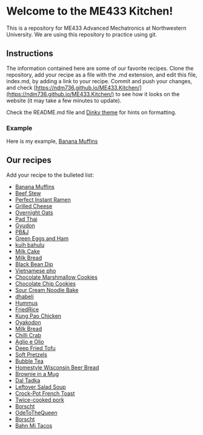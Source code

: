 # Welcome to the ME433 Kitchen!
This is a repository for ME433 Advanced Mechatronics at Northwestern University. We are using this repository to practice using git.

## Instructions
The information contained here are some of our favorite recipes. Clone the repository, add your recipe as a file with the .md extension, and edit this file, index.md, by adding a link to your recipe. Commit and push your changes, and check [https://ndm736.github.io/ME433.Kitchen/](https://ndm736.github.io/ME433.Kitchen/) to see how it looks on the website (it may take a few minutes to update).

Check the README.md file and [Dinky theme](https://pages-themes.github.io/dinky/) for hints on formatting.

### Example
Here is my example, [Banana Muffins](./recipes/bananamuffins.html)

## Our recipes
Add your recipe to the bulleted list:
- [Banana Muffins](./recipes/bananamuffins.html) <!--- The link ends in html even though the file ends in .md -->
- [Beef Stew](./recipes/beefstew.html)
- [Perfect Instant Ramen](./recipes/perfectramen.html)
- [Grilled Cheese](./recipes/grilledcheese.html)
- [Overnight Oats](./recipes/overnightoats.html)
- [Pad Thai](./recipes/PadThai.html)
- [Gyudon](./recipes/gyudon.html)
- [PB&J](./recipes/PB&J.html)
- [Green Eggs and Ham](./recipes/greeneggs.html)
- [kuih bahulu](./recipes/kuihbahulu.html)
- [Milk Cake](./recipes/milkcake.html)
- [Milk Bread](./recipes/oyakodon.html)
- [Black Bean Dip](./recipes/blackbean_dip.html)
- [Vietnamese pho](./recipes/VietnamesePho.html)
- [Chocolate Marshmallow Cookies](./recipes/chocolatemarshmallow.html)
- [Chocolate Chip Cookies](./recipes/chocolatechipcookies.html)
- [Sour Cream Noodle Bake](./recipes/noodlebake.html)
- [dhabeli](./recipes/dhabeli.html)
- [Hummus](./recipes/hummus.html)
- [FriedRice](./recipes/FriedRice.html)
- [Kung Pao Chicken](./recipes/kungpaochicken.html)
- [Oyakodon](./recipes/oyakodon.html)
- [Milk Bread](./recipes/milkbread.html)
- [Chilli Crab](./recipes/chillicrab.html)
- [Aglio e Olio](./recipes/AglioEOlio.html)
- [Deep Fried Tofu](./recipes/deepfriedtofu.html)
- [Soft Pretzels](./recipes/softPretzels.html)
- [Bubble Tea](./recipes/BubbleTea.html)
- [Homestyle Wisconsin Beer Bread](./recipes/WisconsinBeerBread.md)
- [Brownie in a Mug](./recipes/BrownieInAMug.html)
- [Dal Tadka](./recipes/daltadka.html)
- [Leftover Salad Soup](./recipes/leftoversaladsoup.html)
- [Crock-Pot French Toast](./recipes/crockpotfrenchtoast.html)
- [Twice-cooked pork](./recipes/Twice-cookedpork.html)
- [Borscht](./recipes/borscht.html)
- [OdeToTheQueen](./recipes/odetothequeen.html)
- [Borscht](./recipes/borscht.html)
- [Bahn Mi Tacos](./recipes/bahnmi_tacos.html)
